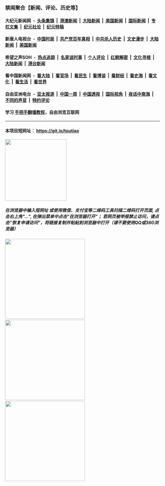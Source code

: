 ### 禁闻聚合【新闻、评论、历史等】

#### 大纪元新闻网 &nbsp;-&nbsp; [头条集锦](indexes/E头条集锦.md?t=03030431) &nbsp;|&nbsp; [港澳新闻](indexes/E港澳新闻.md?t=03030431)  &nbsp;|&nbsp; [大陆新闻](indexes/E大陆新闻.md?t=03030431) &nbsp;|&nbsp; [美国新闻](indexes/E美国新闻.md?t=03030431) &nbsp;|&nbsp; [国际新闻](indexes/E国际新闻.md?t=03030431) &nbsp;|&nbsp; [专栏文集](indexes/E专栏文集.md?t=03030431) &nbsp;|&nbsp; [纪元社论](indexes/E纪元社论.md?t=03030431) &nbsp;|&nbsp; [纪元特稿](indexes/E纪元特稿.md?t=03030431) 

#### 新唐人电视台 &nbsp;-&nbsp; [中国时局](indexes/N中国时局.md?t=03030431) &nbsp;|&nbsp; [共产党百年真相](indexes/N共产党百年真相.md?t=03030431) &nbsp;|&nbsp; [中共杀人历史](indexes/N中共杀人历史.md?t=03030431) &nbsp;|&nbsp; [文史漫步](indexes/N文史漫步.md?t=03030431) &nbsp;|&nbsp; [大陆新闻](indexes/N大陆新闻.md?t=03030431) &nbsp;|&nbsp; [美国新闻](indexes/N美国新闻.md?t=03030431)

#### 希望之声SOH &nbsp;-&nbsp; [热点追踪](indexes/H热点追踪.md?t=03030431) &nbsp;|&nbsp; [名家谈时事](indexes/H名家谈时事.md?t=03030431) &nbsp;|&nbsp; [个人评论](indexes/H个人评论.md?t=03030431)  &nbsp;|&nbsp; [红朝解密](indexes/H红朝解密.md?t=03030431) &nbsp;|&nbsp; [文化寻根](indexes/H文化寻根.md?t=03030431) &nbsp;|&nbsp; [大陆新闻](indexes/H大陆新闻.md?t=03030431) &nbsp;|&nbsp; [港台新闻](indexes/H港台新闻.md?t=03030431)

#### 看中国新闻网 &nbsp;-&nbsp; [看大陆](indexes/S看大陆.md?t=03030431) &nbsp;|&nbsp; [看官场](indexes/S看官场.md?t=03030431) &nbsp;|&nbsp; [看民生](indexes/S看民生.md?t=03030431)  &nbsp;|&nbsp; [看博谈](indexes/S看博谈.md?t=03030431) &nbsp;|&nbsp; [看财经](indexes/S看财经.md?t=03030431) &nbsp;|&nbsp; [看史海](indexes/S看史海.md?t=03030431) &nbsp;|&nbsp; [看文化](indexes/S看文化.md?t=03030431) &nbsp;|&nbsp; [看生活](indexes/S看生活.md?t=03030431) &nbsp;|&nbsp; [看世界](indexes/S看世界.md?t=03030431)

#### 自由亚洲电台 &nbsp;-&nbsp; [亚太报道](indexes/R亚太报道.md?t=03030431) &nbsp;|&nbsp; [中国一周](indexes/R中国一周.md?t=03030431) &nbsp;|&nbsp; [中国透视](indexes/R中国透视.md?t=03030431)  &nbsp;|&nbsp; [国际视角](indexes/R国际视角.md?t=03030431) &nbsp;|&nbsp; [夜话中南海](indexes/R夜话中南海.md?t=03030431) &nbsp;|&nbsp; [不同的声音](indexes/R不同的声音.md?t=03030431) &nbsp;|&nbsp; [特约评论](indexes/R特约评论.md?t=03030431)

#### 学习 [手把手翻墙教程](https://github.com/gfw-breaker/guides/wiki)，自由浏览互联网

----

#### 本项目短网址： https://git.io/toutiao
<img src="https://raw.githubusercontent.com/gfw-breaker/banned-news/master/scripts/img/qr.png" width="200px"/>  

##### 在浏览器中输入短网址 或使用微信、支付宝等二维码工具扫描二维码打开页面, 点击右上角"...", 在弹出菜单中点击“在浏览器打开”； 若网页被举报禁止访问，请点击“恢复申请访问”，将链接复制并粘贴到浏览器中打开（请不要使用QQ或360浏览器）

<img src="https://raw.githubusercontent.com/gfw-breaker/banned-news/master/scripts/img/1.png" width="260px"/> &nbsp; <img src="https://raw.githubusercontent.com/gfw-breaker/banned-news/master/scripts/img/2.png" width="260px"/> &nbsp; <img src="https://raw.githubusercontent.com/gfw-breaker/banned-news/master/scripts/img/3.png" width="260px"/>
